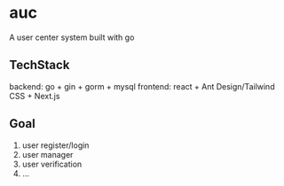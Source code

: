 # auc
A user center system built with go

## TechStack

backend: go + gin + gorm + mysql
frontend: react + Ant Design/Tailwind CSS + Next.js

## Goal

1. user register/login
2. user manager
3. user verification
4. ...

